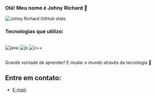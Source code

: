 ### Olá! Meu nome é Johny Richard 👋

 

![Johny Richard GitHub stats](https://github-readme-stats.vercel.app/api?username=devJohnyRRS&show_icons=true&theme=dracula)


### Tecnologias que utilizo:

<div style="display: inline_block"><br/>
<img alingn="center" alt="java" src="https://img.shields.io/badge/Java-ED8B00?style=for-the-badge&logo=openjdk&logoColor=white" />
<img alingn="center" alt="js" src="https://img.shields.io/badge/JavaScript-F7DF1E?style=for-the-badge&logo=javascript&logoColor=black" />
<img alingn="center" alt="c++" src="https://img.shields.io/badge/C%2B%2B-00599C?style=for-the-badge&logo=c%2B%2B&logoColor=white" />
</div><br/>

Grande vontade de aprender! E mudar o mundo através da tecnologia 🥰

## Entre em contato:

- [E-mail:](johnyrichard708@gmail.com)
